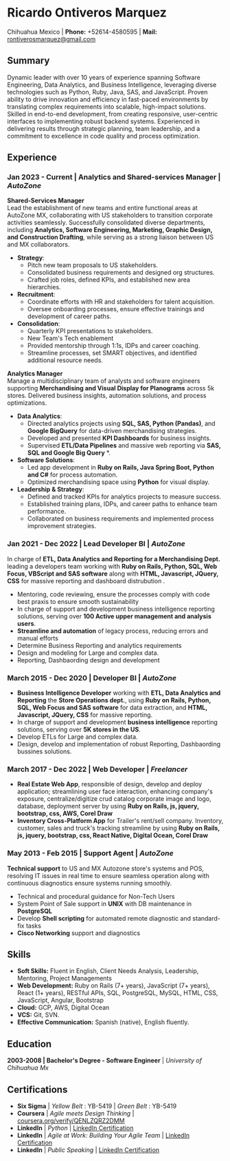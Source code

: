 # Ricardo Ontiveros Marquez
Chihuahua Mexico | **Phone:** +52614-4580595 | **Mail:** rontiverosmarquez@gmail.com 
## **Summary**
Dynamic leader with over 10 years of experience spanning Software Engineering, Data Analytics, and Business Intelligence, leveraging diverse technologies such as Python, Ruby, Java, SAS, and JavaScript. Proven ability to drive innovation and efficiency in fast-paced environments by translating complex requirements into scalable, high-impact solutions. Skilled in end-to-end development, from creating responsive, user-centric interfaces to implementing robust backend systems. Experienced in delivering results through strategic planning, team leadership, and a commitment to excellence in code quality and process optimization.

## **Experience**
### **Jan 2023 - Current** | **Analytics and Shared-services Manager** | ***AutoZone***

**Shared-Services Manager**  
Lead the establishment of new teams and entire functional areas at AutoZone MX, collaborating with US stakeholders to transition corporate activities seamlessly. Successfully consolidated diverse departments, including **Analytics, Software Engineering, Marketing, Graphic Design, and Construction Drafting**, while serving as a strong liaison between US and MX collaborators.  

- **Strategy**:  
  - Pitch new team proposals to US stakeholders.  
  - Consolidated business requirements and designed org structures.  
  - Crafted job roles, defined KPIs, and established new area hierarchies.  
- **Recruitment**:  
  - Coordinate efforts with HR and stakeholders for talent acquisition.  
  - Oversee onboarding processes, ensure effective trainings and development of career paths.  
- **Consolidation**:  
  - Quarterly KPI presentations to stakeholders.  
  - New Team's Tech enablement 
  - Provided mentorship through 1:1s, IDPs and career coaching.  
  - Streamline processes, set SMART objectives, and identified additional resource needs.  

**Analytics Manager**  
Manage a multidisciplinary team of analysts and software engineers supporting **Merchandising and Visual Display for Planograms** across 5k stores. Delivered business insights, automation solutions, and process optimizations.  

- **Data Analytics**:  
  - Directed analytics projects using **SQL, SAS, Python (Pandas)**, and **Google BigQuery** for data-driven merchandising strategies.  
  - Developed and presented **KPI Dashboards** for business insights.  
  - Supervised **ETL/Data Pipelines** and massive web reporting via **SAS, SQL and Google Big Query** *.  
- **Software Solutions**:  
  - Led app development in **Ruby on Rails, Java Spring Boot, Python and C#** for process automation.  
  - Optimized merchandising space using **Python** for visual display.  
- **Leadership & Strategy**:  
  - Defined and tracked KPIs for analytics projects to measure success.  
  - Established training plans, IDPs, and career paths to enhance team performance.  
  - Collaborated on business requirements and implemented process improvement strategies. 

### **Jan 2021 - Dec 2022** | **Lead Developer BI** | ***AutoZone***  
In charge of **ETL, Data Analytics and Reporting for a Merchandising Dept.** leading a developers team working with **Ruby on Rails, Python, SQL, Web Focus, VBScript and SAS software** along with **HTML, Javascript, JQuery, CSS** for massive reporting and dashboard distrubution . 
- Mentoring, code reviewing, ensure the processes comply with code best praxis to ensure smooth sustainability
- In charge of support and development business intelligence reporting solutions, serving over **100 Active upper management and analysis users**. 
- **Streamline and automation** of legacy process, reducing errors and manual efforts
- Determine Business Reporting and analytics requirements 
- Design and modeling for Large and complex data.
- Reporting, Dashbaording design and development 


### **March 2015 - Dec 2020** | **Developer BI** | ***AutoZone***  
- **Business Intelligence Developer** working with **ETL, Data Analytics and Reporting** the **Store Operations dept.**, using **Ruby on Rails, Python, SQL, Web Focus and SAS software** for data extraction, and **HTML, Javascript, JQuery, CSS** for massive reporting. 
- In charge of support and development **business intelligence** reporting solutions, serving over **5K stores in the US**.
- Develop ETLs for Large and complex data.
- Design, develop and implementation of robust Reporting, Dashbaording bussines solutions. 
### **March 2017 - Dec 2022** | **Web Developer** | ***Freelancer***  
- **Real Estate Web App**, responsible of design, develop and deploy application; streamlining user face interaction, enhancing company's exposure, centralize/digitize crud catalog corporate image and logo, database, deployment server by using **Ruby on Rails, js, jquery, bootstrap, css, AWS, Corel Draw** 
- **Inventory Cross-Platform App** for Trailer's rent/sell company. Inventory, customer, sales and truck's tracking streamline by using **Ruby on Rails, js, jquery, bootstrap, css, React Native, Digital Ocean, Corel Draw**  
### **May 2013 - Feb 2015** | **Support Agent** | ***AutoZone***  
**Technical support** to US and MX Autozone store's systems and POS, resolving IT issues in real time to ensure seamless operation along with continuous diagnostics ensure systems running smoothly.  
- Technical and procedural guidance for Non-Tech Users
- System Point of Sale support in **UNIX**  with DB maintenance in **PostgreSQL**
- Develop **Shell scripting** for automated remote diagnostic and standard-fix tasks
- **Cisco Networking** support and diagnostics

## **Skills**
  - **Soft Skills:** Fluent in English, Client Needs Analysis, Leadership, Mentoring, Project Managements
  - **Web Development:** Ruby on Rails (7+ years), JavaScript (7+ years), React (1+ years), RESTful APIs, SQL, PostgreSQL, MySQL, HTML, CSS, JavaScript, Angular, Bootstrap
  - **Cloud:** GCP, AWS, Digital Ocean
  - **VCS:** Git, SVN.
  - **Effective Communication:** Spanish (native), English fluently.
## **Education**
**2003-2008 | Bachelor's Degree - Software Engineer** | _University of Chihuahua Mx_

## **Certifications**
- **Six Sigma** | _Yellow Belt_ : YB-5419 | _Green Belt_ : YB-5419
- **Coursera** | _Agile meets Design Thinking_ | [coursera.org/verify/QENLZQRZ2DMM](https://www.coursera.org/verify/QENLZQRZ2DMM)
- **LinkedIn** | _Python_ | [LinkedIn Certification](https://www.linkedin.com/learning/certificates/34e97bd413c8d68475848c0120424db3f5735365c0b5d8fa16e4de02ea2c8cda)
- **LinkedIn** | _Agile at Work: Building Your Agile Team_ | [LinkedIn Certification](https://www.linkedin.com/learning/certificates/7fa4f88694378a986f867bc96304df70b640835ad3cab04596266b863704e06d?u=145525210)
- **LinkedIn** | _Public Speaking_ | [LinkedIn Certification](https://www.linkedin.com/learning/certificates/71f6b25f4176ccb4eeeec914a893dd543a4fbcbc2de093ad8ff6a9c1742379bf?u=145525210)

